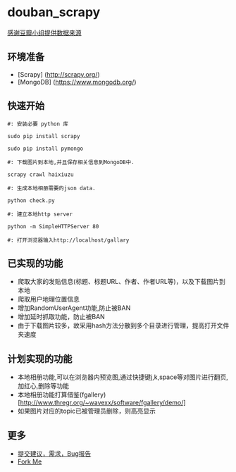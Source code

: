 douban_scrapy
===========

[感谢豆瓣小组提供数据来源](http://www.douban.com/group)


环境准备
--------

* [Scrapy] (http://scrapy.org/) 
* [MongoDB] (https://www.mongodb.org/) 


快速开始
--------

    #: 安装必要 python 库

    sudo pip install scrapy

    sudo pip install pymongo

    #: 下载图片到本地,并且保存相关信息到MongoDB中.

    scrapy crawl haixiuzu

    #: 生成本地相册需要的json data.

    python check.py

    #: 建立本地http server

    python -m SimpleHTTPServer 80
    
    #: 打开浏览器输入http://localhost/gallary


已实现的功能
--------

* 爬取大家的发贴信息(标题、标题URL、作者、作者URL等)，以及下载图片到本地
* 爬取用户地理位置信息
* 增加RandomUserAgent功能,防止被BAN
* 增加延时抓取功能，防止被BAN
* 由于下载图片较多，故采用hash方法分散到多个目录进行管理，提高打开文件夹速度


计划实现的功能
--------

* 本地相册功能,可以在浏览器内预览图,通过快捷键j,k,space等对图片进行翻页,加红心,删除等功能
* 本地相册功能打算借鉴(fgallery)[http://www.thregr.org/~wavexx/software/fgallery/demo/]
* 如果图片对应的topic已被管理员删除，则高亮显示


更多
-----

* [提交建议，需求，Bug报告](http://git.oschina.net/mktime/scrapy-douban-group/issues)  
* [Fork Me](http://git.oschina.net/mktime/scrapy-douban-group/fork)


